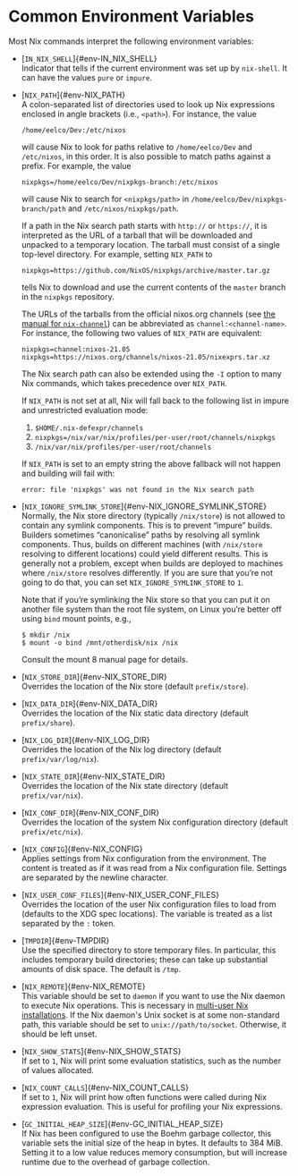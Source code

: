 # Common Environment Variables

Most Nix commands interpret the following environment variables:

  - [`IN_NIX_SHELL`]{#env-IN_NIX_SHELL}\
    Indicator that tells if the current environment was set up by
    `nix-shell`. It can have the values `pure` or `impure`.

  - [`NIX_PATH`]{#env-NIX_PATH}\
    A colon-separated list of directories used to look up Nix
    expressions enclosed in angle brackets (i.e., `<path>`). For
    instance, the value

        /home/eelco/Dev:/etc/nixos

    will cause Nix to look for paths relative to `/home/eelco/Dev` and
    `/etc/nixos`, in this order. It is also possible to match paths
    against a prefix. For example, the value

        nixpkgs=/home/eelco/Dev/nixpkgs-branch:/etc/nixos

    will cause Nix to search for `<nixpkgs/path>` in
    `/home/eelco/Dev/nixpkgs-branch/path` and `/etc/nixos/nixpkgs/path`.

    If a path in the Nix search path starts with `http://` or
    `https://`, it is interpreted as the URL of a tarball that will be
    downloaded and unpacked to a temporary location. The tarball must
    consist of a single top-level directory. For example, setting
    `NIX_PATH` to

        nixpkgs=https://github.com/NixOS/nixpkgs/archive/master.tar.gz

    tells Nix to download and use the current contents of the
    `master` branch in the `nixpkgs` repository.

    The URLs of the tarballs from the official nixos.org channels (see
    [the manual for `nix-channel`](nix-channel.md)) can be abbreviated
    as `channel:<channel-name>`.  For instance, the following two
    values of `NIX_PATH` are equivalent:

        nixpkgs=channel:nixos-21.05
        nixpkgs=https://nixos.org/channels/nixos-21.05/nixexprs.tar.xz

    The Nix search path can also be extended using the `-I` option to
    many Nix commands, which takes precedence over `NIX_PATH`.

    If `NIX_PATH` is not set at all, Nix will fall back to the following list in impure and unrestricted evaluation mode:

      1. `$HOME/.nix-defexpr/channels`
      2. `nixpkgs=/nix/var/nix/profiles/per-user/root/channels/nixpkgs`
      3. `/nix/var/nix/profiles/per-user/root/channels`

    If `NIX_PATH` is set to an empty string the above fallback will not happen and building will fail with:

      `error: file 'nixpkgs' was not found in the Nix search path`

  - [`NIX_IGNORE_SYMLINK_STORE`]{#env-NIX_IGNORE_SYMLINK_STORE}\
    Normally, the Nix store directory (typically `/nix/store`) is not
    allowed to contain any symlink components. This is to prevent
    “impure” builds. Builders sometimes “canonicalise” paths by
    resolving all symlink components. Thus, builds on different machines
    (with `/nix/store` resolving to different locations) could yield
    different results. This is generally not a problem, except when
    builds are deployed to machines where `/nix/store` resolves
    differently. If you are sure that you’re not going to do that, you
    can set `NIX_IGNORE_SYMLINK_STORE` to `1`.

    Note that if you’re symlinking the Nix store so that you can put it
    on another file system than the root file system, on Linux you’re
    better off using `bind` mount points, e.g.,

    ```console
    $ mkdir /nix
    $ mount -o bind /mnt/otherdisk/nix /nix
    ```

    Consult the mount 8 manual page for details.

  - [`NIX_STORE_DIR`]{#env-NIX_STORE_DIR}\
    Overrides the location of the Nix store (default `prefix/store`).

  - [`NIX_DATA_DIR`]{#env-NIX_DATA_DIR}\
    Overrides the location of the Nix static data directory (default
    `prefix/share`).

  - [`NIX_LOG_DIR`]{#env-NIX_LOG_DIR}\
    Overrides the location of the Nix log directory (default
    `prefix/var/log/nix`).

  - [`NIX_STATE_DIR`]{#env-NIX_STATE_DIR}\
    Overrides the location of the Nix state directory (default
    `prefix/var/nix`).

  - [`NIX_CONF_DIR`]{#env-NIX_CONF_DIR}\
    Overrides the location of the system Nix configuration directory
    (default `prefix/etc/nix`).

  - [`NIX_CONFIG`]{#env-NIX_CONFIG}\
    Applies settings from Nix configuration from the environment.
    The content is treated as if it was read from a Nix configuration file.
    Settings are separated by the newline character.

  - [`NIX_USER_CONF_FILES`]{#env-NIX_USER_CONF_FILES}\
    Overrides the location of the user Nix configuration files to load
    from (defaults to the XDG spec locations). The variable is treated
    as a list separated by the `:` token.

  - [`TMPDIR`]{#env-TMPDIR}\
    Use the specified directory to store temporary files. In particular,
    this includes temporary build directories; these can take up
    substantial amounts of disk space. The default is `/tmp`.

  - [`NIX_REMOTE`]{#env-NIX_REMOTE}\
    This variable should be set to `daemon` if you want to use the Nix
    daemon to execute Nix operations. This is necessary in [multi-user
    Nix installations](../installation/multi-user.md). If the Nix
    daemon's Unix socket is at some non-standard path, this variable
    should be set to `unix://path/to/socket`. Otherwise, it should be
    left unset.

  - [`NIX_SHOW_STATS`]{#env-NIX_SHOW_STATS}\
    If set to `1`, Nix will print some evaluation statistics, such as
    the number of values allocated.

  - [`NIX_COUNT_CALLS`]{#env-NIX_COUNT_CALLS}\
    If set to `1`, Nix will print how often functions were called during
    Nix expression evaluation. This is useful for profiling your Nix
    expressions.

  - [`GC_INITIAL_HEAP_SIZE`]{#env-GC_INITIAL_HEAP_SIZE}\
    If Nix has been configured to use the Boehm garbage collector, this
    variable sets the initial size of the heap in bytes. It defaults to
    384 MiB. Setting it to a low value reduces memory consumption, but
    will increase runtime due to the overhead of garbage collection.
